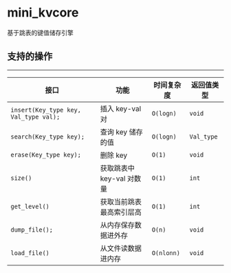 # mini_kvcore

基于跳表的键值储存引擎

## 支持的操作

----------

| 接口 | 功能 | 时间复杂度   | 返回值类型          |
|---|---|---------|----------------|
| ```insert(Key_type key, Val_type val);```  | 插入 key-val 对  | ```O(logn)``` | ```void```     |
|  ```search(Key_type key);``` | 查询 key 储存的值  | ```O(logn)```        | ```Val_type``` |
| ```erase(Key_type key);``` | 删除 key | ```O(1)```   | ```void```              |
| ```size()``` | 获取跳表中 key-val 对数量 |  ```O(1)```       | ```int```          |
| ```get_level()``` | 获取当前跳表最高索引层高 | ```O(1)```       | ```int```              |
| ```dump_file();``` | 从内存保存数据进外存 | ```O(n)```       | ```void```              |
| ```load_file()``` | 从文件读数据进内存 | ```O(nlonn)```       | ```void```              |
